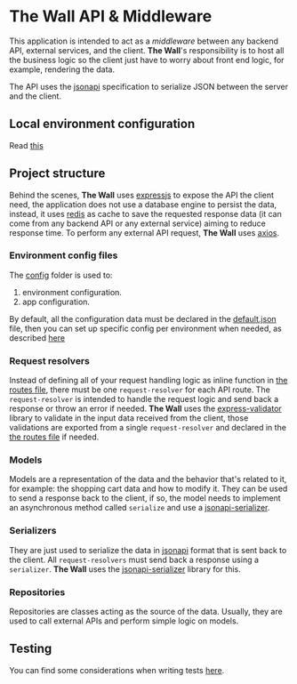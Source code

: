 # The Wall API & Middleware

This application is intended to act as a _middleware_ between any backend API, external services, and the client. **The Wall**'s responsibility is to host all the business logic so the client just have to worry about front end logic, for example, rendering the data.

The API uses the [jsonapi](https://jsonapi.org/) specification to serialize JSON between the server and the client.

## Local environment configuration

Read [this](docker/README.md)

## Project structure

Behind the scenes, **The Wall** uses [expressjs](https://expressjs.com/) to expose the API the client need, the application does not use a database engine to persist the data, instead, it uses [redis](https://redis.io/) as cache to save the requested response data (it can come from any backend API or any external service) aiming to reduce response time. To perform any external API request, **The Wall** uses [axios](https://github.com/axios/axios).

### Environment config files

The [config](/config) folder is used to:
1. environment configuration.
2. app configuration.

By default, all the configuration data must be declared in the [default.json](config/default.json) file, then you can set up specific config per environment when needed, as described [here](https://github.com/lorenwest/node-config#quick-start)

### Request resolvers

Instead of defining all of your request handling logic as inline function in [the routes file](src/routes.js), there must be one `request-resolver` for each API route. The `request-resolver` is intended to handle the request logic and send back a response or throw an error if needed. **The Wall** uses the [express-validator](https://express-validator.github.io) library to validate in the input data received from the client, those validations are exported from a single `request-resolver` and declared in the [the routes file](src/routes.js) if needed.

### Models

Models are a representation of the data and the behavior that's related to it, for example: the shopping cart data and how to modify it. They can be used to send a response back to the client, if so, the model needs to implement an asynchronous method called `serialize` and use a [jsonapi-serializer](https://github.com/SeyZ/jsonapi-serializer#serialization).

### Serializers

They are just used to serialize the data in [jsonapi](https://jsonapi.org/) format that is sent back to the client. All `request-resolvers` must send back a response using a `serializer`. **The Wall** uses the [jsonapi-serializer](https://github.com/SeyZ/jsonapi-serializer) library for this.

### Repositories

Repositories are classes acting as the source of the data. Usually, they are used to call external APIs and perform simple logic on models.

## Testing

You can find some considerations when writing tests [here](tests/README.md).
